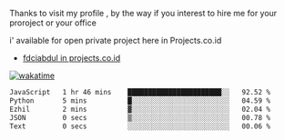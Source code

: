 Thanks to visit my profile , by the way if you interest to hire me for your proroject or your office 

i' available for open private project here in Projects.co.id 

- [fdciabdul in projects.co.id](https://projects.co.id/public/browse_users/view/496e26/fdciabdul)



[![wakatime](https://wakatime.com/badge/user/87646243-158a-4241-a3cb-668e1fa2dbb8.svg)](https://wakatime.com/@87646243-158a-4241-a3cb-668e1fa2dbb8)
<!--START_SECTION:waka-->

```txt
JavaScript   1 hr 46 mins    ███████████████████████░░   92.52 %
Python       5 mins          █░░░░░░░░░░░░░░░░░░░░░░░░   04.59 %
Ezhil        2 mins          ▓░░░░░░░░░░░░░░░░░░░░░░░░   02.04 %
JSON         0 secs          ▒░░░░░░░░░░░░░░░░░░░░░░░░   00.78 %
Text         0 secs          ░░░░░░░░░░░░░░░░░░░░░░░░░   00.06 %
```

<!--END_SECTION:waka-->
